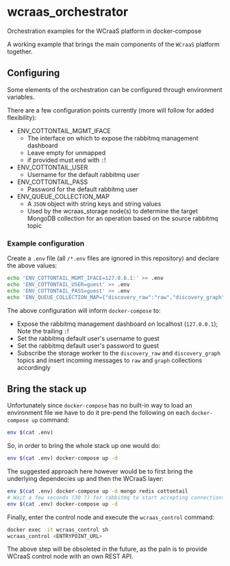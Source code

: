 # wcraas_orchestrator

Orchestration examples for the WCraaS platform in docker-compose

A working example that brings the main components of the `WCraaS` platform together.

## Configuring

Some elements of the orchestration can be configured through environment variables.

There are a few configuration points currently (more will follow for added flexibility):

* ENV_COTTONTAIL_MGMT_IFACE
    * The interface on which to expose the rabbitmq management dashboard
    * Leave empty for unmapped
    * if provided must end with `:`!
* ENV_COTTONTAIL_USER
    * Username for the default rabbitmq user
* ENV_COTTONTAIL_PASS
    * Password for the default rabbitmq user
* ENV_QUEUE_COLLECTION_MAP
    * A `JSON` object with string keys and string values
    * Used by the wcraas_storage node(s) to determine the target MongoDB collection for an operation based on the source rabbitmq topic

### Example configuration

Create a `.env` file (all `/*.env` files are ignored in this repository) and declare the above values:


```sh
echo 'ENV_COTTONTAIL_MGMT_IFACE=127.0.0.1:' >> .env
echo 'ENV_COTTONTAIL_USER=guest' >> .env
echo 'ENV_COTTONTAIL_PASS=guest' >> .env
echo 'ENV_QUEUE_COLLECTION_MAP={"discovery_raw":"raw","discovery_graph":"graph"}' >> .env
```

The above configuration will inform `docker-compose` to:

* Expose the rabbitmq management dashboard on localhost (`127.0.0.1`); Note the trailing `:`!
* Set the rabbitmq default user's username to guest
* Set the rabbitmq default user's password to guest
* Subscribe the storage worker to the `discovery_raw` and `discovery_graph` topics and insert incoming messages to `raw` and `graph` collections accordingly

## Bring the stack up

Unfortunately since `docker-compose` has no built-in way to load an environment file we have to do it pre-pend the following on each `docker-compose up` command:


```sh
env $(cat .env)
```

So, in order to bring the whole stack up one would do:


```sh
env $(cat .env) docker-compose up -d
```

The suggested approach here however would be to first bring the underlying dependecies up and then the WCraaS layer:

```sh
env $(cat .env) docker-compose up -d mongo redis cottontail
# Wait a few seconds (30 ?) for rabbitmq to start accepting connections
env $(cat .env) docker-compose up -d
```

Finally, enter the control node and execute the `wcraas_control` command:


```sh
docker exec -it wcraas_control sh
wcraas_control <ENTRYPOINT_URL>
```

The above step will be obsoleted in the future, as the paln is to provide WCraaS control node with an own REST API.
